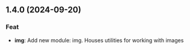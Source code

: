 ## 1.4.0 (2024-09-20)

### Feat

- **img**: Add new module: img. Houses utilities for working with images
